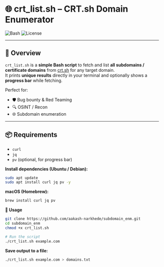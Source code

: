 # 🌐 crt_list.sh – CRT.sh Domain Enumerator

![Bash](https://img.shields.io/badge/Language-Bash-yellow?logo=gnu-bash&style=flat-square)
![License](https://img.shields.io/badge/License-MIT-blue?style=flat-square)

---

## 🚀 Overview

`crt_list.sh` is a **simple Bash script** to fetch and list **all subdomains / certificate domains** from [crt.sh](https://crt.sh/) for any target domain.  
It prints **unique results** directly in your terminal and optionally shows a **progress bar** while fetching.

Perfect for:  
- 🛡️ Bug bounty & Red Teaming  
- 🔍 OSINT / Recon  
- 🌐 Subdomain enumeration  

---

## 📦 Requirements

- `curl`  
- `jq`  
- `pv` (optional, for progress bar)  

**Install dependencies (Ubuntu / Debian):**
```bash
sudo apt update
sudo apt install curl jq pv -y
```
**macOS (Homebrew):**
```bash
brew install curl jq pv
```
**🏃 Usage**
```bash
git clone https://github.com/aakash-narkhede/subdomain_enm.git
cd subdomain_enm
chmod +x crt_list.sh

# Run the script
./crt_list.sh example.com
```
**Save output to a file:**
```bash
./crt_list.sh example.com > domains.txt
```
